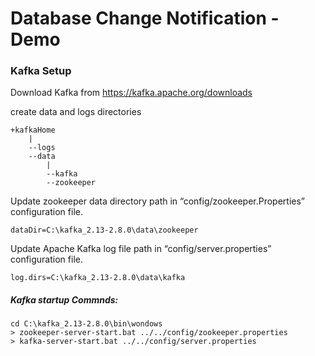 # Database Change Notification - Demo


### Kafka Setup

Download Kafka from https://kafka.apache.org/downloads

create data and logs directories

	+kafkaHome
		|
		--logs
		--data
			|
			--kafka
			--zookeeper

Update zookeeper data directory path in “config/zookeeper.Properties” configuration file. 

	dataDir=C:\kafka_2.13-2.8.0\data\zookeeper

Update Apache Kafka log file path in “config/server.properties” configuration file.

	log.dirs=C:\kafka_2.13-2.8.0\data\kafka

##### Kafka startup Commnds:
	
	cd C:\kafka_2.13-2.8.0\bin\wondows
	> zookeeper-server-start.bat ../../config/zookeeper.properties
	> kafka-server-start.bat ../../config/server.properties
